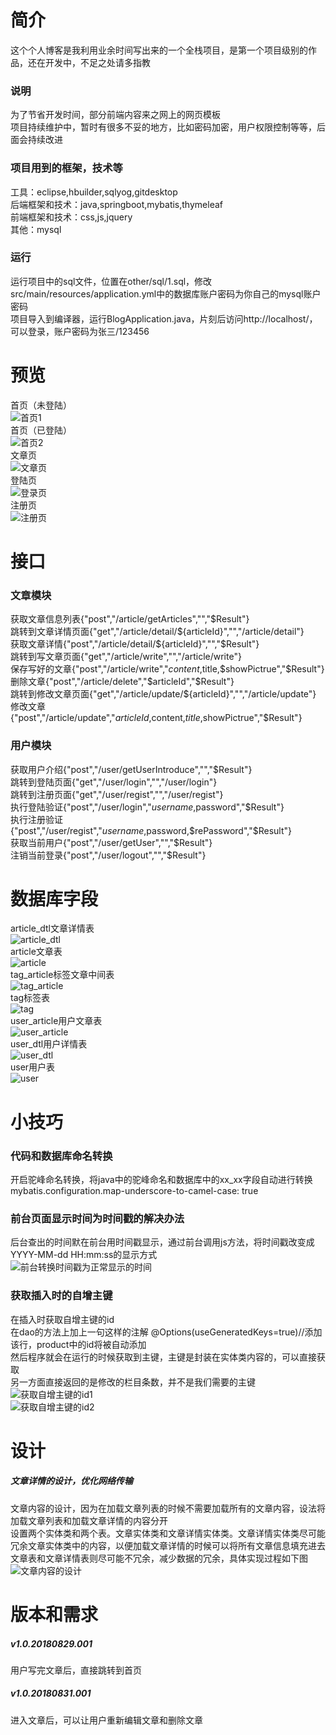 # 简介  
这个个人博客是我利用业余时间写出来的一个全栈项目，是第一个项目级别的作品，还在开发中，不足之处请多指教  
### 说明  
为了节省开发时间，部分前端内容来之网上的网页模板  
项目持续维护中，暂时有很多不妥的地方，比如密码加密，用户权限控制等等，后面会持续改进  
### 项目用到的框架，技术等  
工具：eclipse,hbuilder,sqlyog,gitdesktop  
后端框架和技术：java,springboot,mybatis,thymeleaf  
前端框架和技术：css,js,jquery  
其他：mysql  
### 运行  
运行项目中的sql文件，位置在other/sql/1.sql，修改src/main/resources/application.yml中的数据库账户密码为你自己的mysql账户密码  
项目导入到编译器，运行BlogApplication.java，片刻后访问http://localhost/，可以登录，账户密码为张三/123456  
# 预览  
首页（未登陆）  
![首页1](other/image/首页1.png)  
首页（已登陆）  
![首页2](other/image/首页2.png)  
文章页  
![文章页](other/image/文章页.png)  
登陆页  
![登录页](other/image/登录页.png)  
注册页  
![注册页](other/image/注册页.png)  
# 接口  
### 文章模块  
获取文章信息列表{"post","/article/getArticles","","$Result"}  
跳转到文章详情页面{"get","/article/detail/${articleId}","","/article/detail"}  
获取文章详情{"post","/article/detail/${articleId}","","$Result"}  
跳转到写文章页面{"get","/article/write","","/article/write"}  
保存写好的文章{"post","/article/write","$content,$title,$showPictrue","$Result"}  
删除文章{"post","/article/delete","$articleId","$Result"}  
跳转到修改文章页面{"get","/article/update/${articleId}","","/article/update"}  
修改文章{"post","/article/update","$articleId,$content,$title,$showPictrue","$Result"}  
### 用户模块  
获取用户介绍{"post","/user/getUserIntroduce","","$Result"}  
跳转到登陆页面{"get","/user/login","","/user/login"}  
跳转到注册页面{"get","/user/regist","","/user/regist"}  
执行登陆验证{"post","/user/login","$username,$password","$Result"}  
执行注册验证{"post","/user/regist","$username,$password,$rePassword","$Result"}  
获取当前用户{"post","/user/getUser","","$Result"}  
注销当前登录{"post","/user/logout","","$Result"}  
# 数据库字段  
article_dtl文章详情表  
![article_dtl](other/image/article_dtl.png)  
article文章表  
![article](other/image/article.png)  
tag_article标签文章中间表  
![tag_article](other/image/tag_article.png)  
tag标签表  
![tag](other/image/tag.png)  
user_article用户文章表  
![user_article](other/image/user_article.png)  
user_dtl用户详情表  
![user_dtl](other/image/user_dtl.png)  
user用户表  
![user](other/image/user.png)  
# 小技巧  
### 代码和数据库命名转换  
开启驼峰命名转换，将java中的驼峰命名和数据库中的xx_xx字段自动进行转换  
mybatis.configuration.map-underscore-to-camel-case: true  
### 前台页面显示时间为时间戳的解决办法  
后台查出的时间默在前台用时间戳显示，通过前台调用js方法，将时间戳改变成YYYY-MM-dd HH:mm:ss的显示方式  
![前台转换时间戳为正常显示的时间](other/image/前台转换时间戳为正常显示的时间.png)  
### 获取插入时的自增主键  
在插入时获取自增主键的id  
在dao的方法上加上一句这样的注解	@Options(useGeneratedKeys=true)//添加该行，product中的id将被自动添加  
然后程序就会在运行的时候获取到主键，主键是封装在实体类内容的，可以直接获取  
另一方面直接返回的是修改的栏目条数，并不是我们需要的主键    
![获取自增主键的id1](other/image/获取自增主键的id1.png)  
![获取自增主键的id2](other/image/获取自增主键的id2.png)  
# 设计
##### 文章详情的设计，优化网络传输
文章内容的设计，因为在加载文章列表的时候不需要加载所有的文章内容，设法将加载文章列表和加载文章详情的内容分开  
设置两个实体类和两个表。文章实体类和文章详情实体类。文章详情实体类尽可能冗余文章实体类中的内容，以便加载文章详情的时候可以将所有文章信息填充进去  
文章表和文章详情表则尽可能不冗余，减少数据的冗余，具体实现过程如下图  
![文章内容的设计](other/image/文章内容的设计.png)  
# 版本和需求  
##### v1.0.20180829.001  
用户写完文章后，直接跳转到首页  
##### v1.0.20180831.001  
进入文章后，可以让用户重新编辑文章和删除文章  
